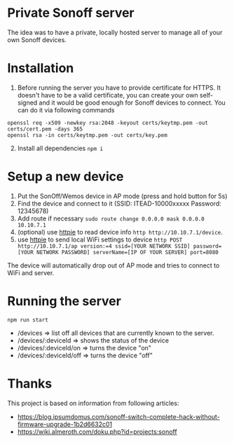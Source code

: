 # Private Sonoff server

The idea was to have a private, locally hosted server to manage all of your own Sonoff devices.

# Installation

1. Before running the server you have to provide certificate for HTTPS. It doesn't have to be a valid certificate, you can create your own self-signed and it would be good enough for Sonoff devices to connect. You can do it via following commands

```
openssl req -x509 -newkey rsa:2048 -keyout certs/keytmp.pem -out certs/cert.pem -days 365
openssl rsa -in certs/keytmp.pem -out certs/key.pem
```

2. Install all dependencies `npm i`

# Setup a new device

1. Put the SonOff/Wemos device in AP mode (press and hold button for 5s)
2. Find the device and connect to it (SSID: ITEAD-10000xxxxx Password: 12345678)
3. Add route if necessary `sudo route change 0.0.0.0 mask 0.0.0.0 10.10.7.1`
4. (optional) use [httpie](https://github.com/jakubroztocil/httpie) to read device info `http http://10.10.7.1/device`.
5. use [httpie](https://github.com/jakubroztocil/httpie) to send local WiFi settings to device `http POST http://10.10.7.1/ap version:=4 ssid=[YOUR NETWORK SSID] password=[YOUR NETWORK PASSWORD] serverName=[IP OF YOUR SERVER] port=8080`

The device will automatically drop out of AP mode and tries to connect to WiFi and server.

# Running the server

```
npm run start
```

* /devices => list off all devices that are currently known to the server.
* /devices/:deviceId => shows the status of the device
* /devices/:deviceId/on => turns the device "on"
* /devices/:deviceId/off => turns the device "off"

# Thanks

This project is based on information from following articles:

* https://blog.ipsumdomus.com/sonoff-switch-complete-hack-without-firmware-upgrade-1b2d6632c01
* https://wiki.almeroth.com/doku.php?id=projects:sonoff
